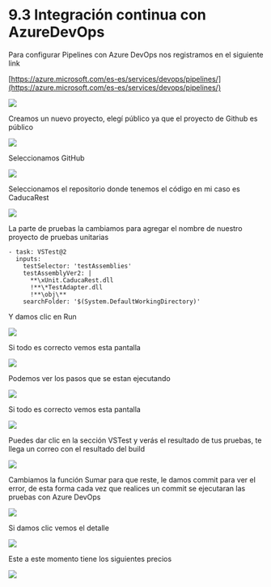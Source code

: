 # 9.3 Integración continua con AzureDevOps

Para configurar Pipelines con Azure DevOps nos registramos en el siguiente link

[https://azure.microsoft.com/es-es/services/devops/pipelines/](https://azure.microsoft.com/es-es/services/devops/pipelines/)

![](../.gitbook/assets/image%20%28248%29.png)

Creamos un nuevo proyecto, elegí público ya que el proyecto de Github es público

![](../.gitbook/assets/image%20%28177%29.png)

Seleccionamos GitHub

![](../.gitbook/assets/image%20%28146%29.png)

Seleccionamos el repositorio donde tenemos el código en mi caso es CaducaRest

![](../.gitbook/assets/image%20%2849%29.png)

La parte de pruebas la cambiamos para agregar el nombre de nuestro proyecto de pruebas unitarias

```text
- task: VSTest@2
  inputs:
    testSelector: 'testAssemblies'
    testAssemblyVer2: |
      **\xUnit.CaducaRest.dll
      !**\*TestAdapter.dll
      !**\obj\**
    searchFolder: '$(System.DefaultWorkingDirectory)'
```

Y damos clic en Run

![](../.gitbook/assets/image%20%28150%29.png)

Si todo es correcto vemos esta pantalla

![](../.gitbook/assets/image%20%28121%29.png)

Podemos ver los pasos que se estan ejecutando

![](../.gitbook/assets/image%20%28221%29.png)

Si todo es correcto vemos esta pantalla

![](../.gitbook/assets/image%20%28174%29.png)

Puedes dar clic en la sección VSTest y verás el resultado de tus pruebas, te llega un correo con el resultado del build

![](../.gitbook/assets/image%20%28152%29.png)

Cambiamos la función Sumar para que reste, le damos commit para ver el error, de esta forma cada vez que realices un commit se ejecutaran las pruebas con Azure DevOps

![](../.gitbook/assets/image%20%28111%29.png)

Si damos clic vemos el detalle

![](../.gitbook/assets/image%20%28161%29.png)

Este a este momento tiene los siguientes precios

![](../.gitbook/assets/image%20%28238%29.png)



